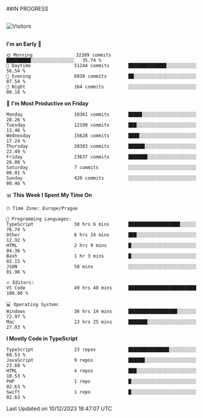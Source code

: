 ##IN PROGRESS
##
![Visitors](https://komarev.com/ghpvc/?username=petrbui&style=for-the-badge&label=Visitors+👀)



##
<!--
[![My GitHub stats](https://github-readme-stats.vercel.app/api?username=petrbui&theme=github_dark)](https://github.com/anuraghazra/github-readme-stats)

[![My wakatime stats](https://github-readme-stats.vercel.app/api/wakatime?username=petrbui&theme=github_dark)](https://github.com/anuraghazra/github-readme-stats)
-->
<!--START_SECTION:waka-->
**I'm an Early 🐤** 

```text
🌞 Morning                32389 commits       █████████░░░░░░░░░░░░░░░░   35.74 % 
🌆 Daytime                51244 commits       ██████████████░░░░░░░░░░░   56.54 % 
🌃 Evening                6838 commits        ██░░░░░░░░░░░░░░░░░░░░░░░   07.54 % 
🌙 Night                  164 commits         ░░░░░░░░░░░░░░░░░░░░░░░░░   00.18 % 
```
📅 **I'm Most Productive on Friday** 

```text
Monday                   18361 commits       █████░░░░░░░░░░░░░░░░░░░░   20.26 % 
Tuesday                  12199 commits       ███░░░░░░░░░░░░░░░░░░░░░░   13.46 % 
Wednesday                15628 commits       ████░░░░░░░░░░░░░░░░░░░░░   17.24 % 
Thursday                 20383 commits       ██████░░░░░░░░░░░░░░░░░░░   22.49 % 
Friday                   23637 commits       ███████░░░░░░░░░░░░░░░░░░   26.08 % 
Saturday                 7 commits           ░░░░░░░░░░░░░░░░░░░░░░░░░   00.01 % 
Sunday                   420 commits         ░░░░░░░░░░░░░░░░░░░░░░░░░   00.46 % 
```


📊 **This Week I Spent My Time On** 

```text
🕑︎ Time Zone: Europe/Prague

💬 Programming Languages: 
TypeScript               38 hrs 6 mins       ███████████████████░░░░░░   76.74 % 
Other                    6 hrs 24 mins       ███░░░░░░░░░░░░░░░░░░░░░░   12.92 % 
HTML                     2 hrs 9 mins        █░░░░░░░░░░░░░░░░░░░░░░░░   04.36 % 
Bash                     1 hr 3 mins         █░░░░░░░░░░░░░░░░░░░░░░░░   02.15 % 
JSON                     58 mins             ░░░░░░░░░░░░░░░░░░░░░░░░░   01.96 % 

🔥 Editors: 
VS Code                  49 hrs 40 mins      █████████████████████████   100.00 % 

💻 Operating System: 
Windows                  36 hrs 14 mins      ██████████████████░░░░░░░   72.97 % 
Mac                      13 hrs 25 mins      ███████░░░░░░░░░░░░░░░░░░   27.03 % 
```

**I Mostly Code in TypeScript** 

```text
TypeScript               23 repos            ███████████████░░░░░░░░░░   60.53 % 
JavaScript               9 repos             ██████░░░░░░░░░░░░░░░░░░░   23.68 % 
HTML                     4 repos             ███░░░░░░░░░░░░░░░░░░░░░░   10.53 % 
PHP                      1 repo              █░░░░░░░░░░░░░░░░░░░░░░░░   02.63 % 
Swift                    1 repo              █░░░░░░░░░░░░░░░░░░░░░░░░   02.63 % 
```




 Last Updated on 10/12/2023 18:47:07 UTC
<!--END_SECTION:waka-->
